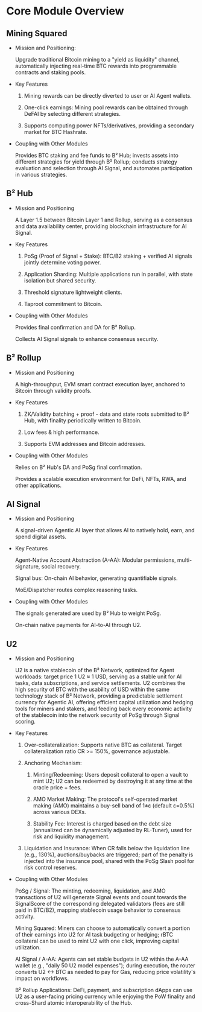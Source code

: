 # Core Module Overview

## Mining Squared

* Mission and Positioning:

  Upgrade traditional Bitcoin mining to a "yield as liquidity" channel, automatically injecting real-time BTC rewards into programmable contracts and staking pools.

* Key Features

  1. Mining rewards can be directly diverted to user or AI Agent wallets.

  2. One-click earnings: Mining pool rewards can be obtained through DeFAI by selecting different strategies.

  3. Supports computing power NFTs/derivatives, providing a secondary market for BTC Hashrate.

* Coupling with Other Modules

  Provides BTC staking and fee funds to B² Hub; invests assets into different strategies for yield through B² Rollup; conducts strategy evaluation and selection through AI Signal, and automates participation in various strategies.

## B² Hub

* Mission and Positioning

  A Layer 1.5 between Bitcoin Layer 1 and Rollup, serving as a consensus and data availability center, providing blockchain infrastructure for AI Signal.

* Key Features

  1. PoSg (Proof of Signal + Stake): BTC/B2 staking + verified AI signals jointly determine voting power.

  2. Application Sharding: Multiple applications run in parallel, with state isolation but shared security.

  3. Threshold signature lightweight clients.

  4. Taproot commitment to Bitcoin.

* Coupling with Other Modules

  Provides final confirmation and DA for B² Rollup.

  Collects AI Signal signals to enhance consensus security.

## B² Rollup

* Mission and Positioning

  A high-throughput, EVM smart contract execution layer, anchored to Bitcoin through validity proofs.

* Key Features

  1. ZK/Validity batching + proof - data and state roots submitted to B² Hub, with finality periodically written to Bitcoin.

  2. Low fees & high performance.

  3. Supports EVM addresses and Bitcoin addresses.

* Coupling with Other Modules

  Relies on B² Hub's DA and PoSg final confirmation.

  Provides a scalable execution environment for DeFi, NFTs, RWA, and other applications.

## AI Signal

* Mission and Positioning

  A signal-driven Agentic AI layer that allows AI to natively hold, earn, and spend digital assets.

* Key Features

  Agent-Native Account Abstraction (A-AA): Modular permissions, multi-signature, social recovery.

  Signal bus: On-chain AI behavior, generating quantifiable signals.

  MoE/Dispatcher routes complex reasoning tasks.

* Coupling with Other Modules

  The signals generated are used by B² Hub to weight PoSg.

  On-chain native payments for AI-to-AI through U2.

## U2

* Mission and Positioning

  U2 is a native stablecoin of the B² Network, optimized for Agent workloads: target price 1 U2 ≈ 1 USD, serving as a stable unit for AI tasks, data subscriptions, and service settlements. U2 combines the high security of BTC with the usability of USD within the same technology stack of B² Network, providing a predictable settlement currency for Agentic AI, offering efficient capital utilization and hedging tools for miners and stakers, and feeding back every economic activity of the stablecoin into the network security of PoSg through Signal scoring.

* Key Features

  1. Over-collateralization: Supports native BTC as collateral. Target collateralization ratio CR >= 150%, governance adjustable.

  2. Anchoring Mechanism:

      1. Minting/Redeeming: Users deposit collateral to open a vault to mint U2; U2 can be redeemed by destroying it at any time at the oracle price + fees.

      2. AMO Market Making: The protocol's self-operated market making (AMO) maintains a buy-sell band of 1±ε (default ε=0.5%) across various DEXs.

      3. Stability Fee: Interest is charged based on the debt size (annualized can be dynamically adjusted by RL-Tuner), used for risk and liquidity management.

  3. Liquidation and Insurance: When CR falls below the liquidation line (e.g., 130%), auctions/buybacks are triggered; part of the penalty is injected into the insurance pool, shared with the PoSg Slash pool for risk control reserves.

* Coupling with Other Modules

  PoSg / Signal: The minting, redeeming, liquidation, and AMO transactions of U2 will generate Signal events and count towards the SignalScore of the corresponding delegated validators (fees are still paid in BTC/B2), mapping stablecoin usage behavior to consensus activity.

  Mining Squared: Miners can choose to automatically convert a portion of their earnings into U2 for AI task budgeting or hedging; rBTC collateral can be used to mint U2 with one click, improving capital utilization.

  AI Signal / A-AA: Agents can set stable budgets in U2 within the A-AA wallet (e.g., "daily 50 U2 model expenses"); during execution, the router converts U2 <-> BTC as needed to pay for Gas, reducing price volatility's impact on workflows.

  B² Rollup Applications: DeFi, payment, and subscription dApps can use U2 as a user-facing pricing currency while enjoying the PoW finality and cross-Shard atomic interoperability of the Hub.
